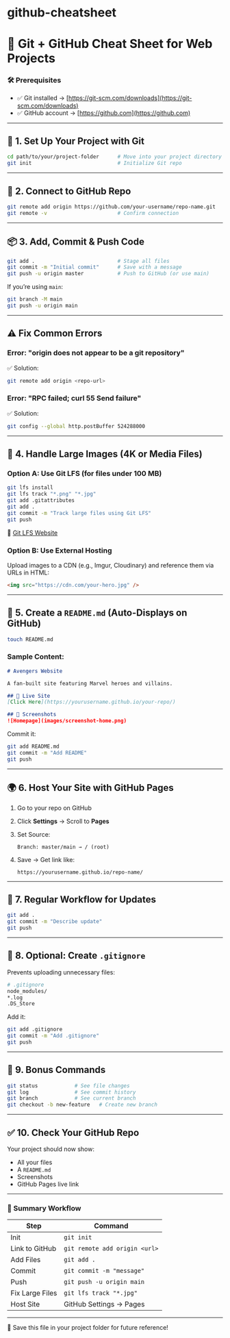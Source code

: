 # github-cheatsheet
# 🧠 Git + GitHub Cheat Sheet for Web Projects

### 🛠️ Prerequisites

* ✅ Git installed → [https://git-scm.com/downloads](https://git-scm.com/downloads)
* ✅ GitHub account → [https://github.com](https://github.com)

---

## 📁 1. Set Up Your Project with Git

```bash
cd path/to/your/project-folder      # Move into your project directory
git init                            # Initialize Git repo
```

---

## 🔗 2. Connect to GitHub Repo

```bash
git remote add origin https://github.com/your-username/repo-name.git
git remote -v                       # Confirm connection
```

---

## 📦 3. Add, Commit & Push Code

```bash
git add .                           # Stage all files
git commit -m "Initial commit"      # Save with a message
git push -u origin master           # Push to GitHub (or use main)
```

If you’re using `main`:

```bash
git branch -M main
git push -u origin main
```

---

## ⚠️ Fix Common Errors

### Error: "origin does not appear to be a git repository"

✅ Solution:

```bash
git remote add origin <repo-url>
```

### Error: "RPC failed; curl 55 Send failure"

✅ Solution:

```bash
git config --global http.postBuffer 524288000
```

---

## 📸 4. Handle Large Images (4K or Media Files)

### Option A: Use Git LFS (for files under 100 MB)

```bash
git lfs install
git lfs track "*.png" "*.jpg"
git add .gitattributes
git add .
git commit -m "Track large files using Git LFS"
git push
```

🔗 [Git LFS Website](https://git-lfs.github.com)

### Option B: Use External Hosting

Upload images to a CDN (e.g., Imgur, Cloudinary) and reference them via URLs in HTML:

```html
<img src="https://cdn.com/your-hero.jpg" />
```

---

## 📜 5. Create a `README.md` (Auto-Displays on GitHub)

```bash
touch README.md
```

### Sample Content:

```markdown
# Avengers Website

A fan-built site featuring Marvel heroes and villains.

## 🚀 Live Site
[Click Here](https://yourusername.github.io/your-repo/)

## 📸 Screenshots
![Homepage](images/screenshot-home.png)
```

Commit it:

```bash
git add README.md
git commit -m "Add README"
git push
```

---

## 🌍 6. Host Your Site with GitHub Pages

1. Go to your repo on GitHub
2. Click **Settings** → Scroll to **Pages**
3. Set Source:

   ```
   Branch: master/main → / (root)
   ```
4. Save → Get link like:

   ```
   https://yourusername.github.io/repo-name/
   ```

---

## 🔄 7. Regular Workflow for Updates

```bash
git add .
git commit -m "Describe update"
git push
```

---

## 🚩 8. Optional: Create `.gitignore`

Prevents uploading unnecessary files:

```bash
# .gitignore
node_modules/
*.log
.DS_Store
```

Add it:

```bash
git add .gitignore
git commit -m "Add .gitignore"
git push
```

---

## 🧪 9. Bonus Commands

```bash
git status            # See file changes
git log               # See commit history
git branch            # See current branch
git checkout -b new-feature   # Create new branch
```

---

## ✅ 10. Check Your GitHub Repo

Your project should now show:

* All your files
* A `README.md`
* Screenshots
* GitHub Pages live link

---

### 🏁 Summary Workflow

| Step            | Command                       |
| --------------- | ----------------------------- |
| Init            | `git init`                    |
| Link to GitHub  | `git remote add origin <url>` |
| Add Files       | `git add .`                   |
| Commit          | `git commit -m "message"`     |
| Push            | `git push -u origin main`     |
| Fix Large Files | `git lfs track "*.jpg"`       |
| Host Site       | GitHub Settings → Pages       |

---

📄 Save this file in your project folder for future reference!


 
